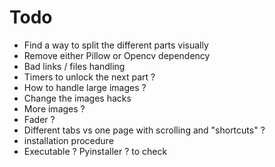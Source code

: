 # Todo
- Find a way to split the different parts visually
- Remove either Pillow or Opencv dependency
- Bad links / files handling
- Timers to unlock the next part ?
- How to handle large images ?
- Change the images hacks
- More images ?
- Fader ?
- Different tabs vs one page with scrolling and "shortcuts" ?
- installation procedure
- Executable ? Pyinstaller ? to check
